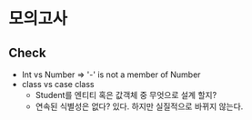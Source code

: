 # 모의고사
## Check
- Int vs Number => '-' is not a member of Number
- class vs case class
  - Student를 엔티티 혹은 값객체 중 무엇으로 설계 할지? 
  - 연속된 식별성은 없다? 있다. 하지만 실질적으로 바뀌지 않는다. 
